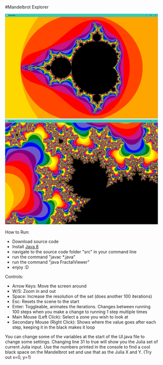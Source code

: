 #Mandelbrot Explorer

![Main View](Capture1.PNG)
![Zoomed In](Capture2.PNG)

How to Run:

- Download source code
- Install [Java 8](https://www.oracle.com/java/technologies/downloads/#java8)
- navigate to the source code folder "src" in your command line
- run the command "javac *.java"
- run the command "java FractalViewer"
- enjoy :D

Controls:

 -	Arrow Keys: Move the screen around
 -  W/S: Zoom in and out
 -	Space: Increase the resolution of the set (does another 100 iterations)
 -	Esc: Resets the scene to the start
 -	Enter: Toggleable, animates the iterations. Changes between running 100 steps when you make a change to running 1 step multiple times
 -	Main Mouse (Left Click): Select a zone you wish to look at
 -	Secondary Mouse (Right Click): Shows where the value goes after each step, keeping it in the black makes it loop
 
 You can change some of the variables at the start of the UI.java file to change some settings. Changing line 31 to true will show you the Julia set of current Julia input. Use the numbers printed in the console to find a cool black space on the Mandelbrot set and use that as the Julia X and Y. (Try out x=0, y=1)
